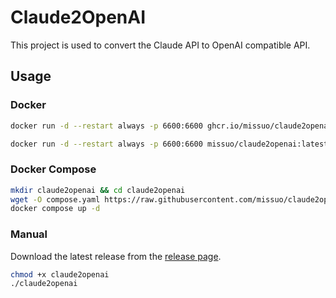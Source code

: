 # Claude2OpenAI
This project is used to convert the Claude API to OpenAI compatible API.

## Usage
### Docker

```bash
docker run -d --restart always -p 6600:6600 ghcr.io/missuo/claude2openai:latest
```

```bash
docker run -d --restart always -p 6600:6600 missuo/claude2openai:latest
```

### Docker Compose

```bash
mkdir claude2openai && cd claude2openai
wget -O compose.yaml https://raw.githubusercontent.com/missuo/claude2openai/main/compose.yaml
docker compose up -d
```

### Manual

Download the latest release from the [release page](https://github.com/missuo/claude2openai/releases).

```bash
chmod +x claude2openai
./claude2openai
```